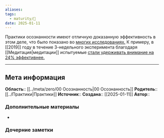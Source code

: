 ```yaml
---
aliases: 
tags:
  - maturity/🌱
date: 2025-01-11
---
```

Практики осознанности имеют отличную доказанную эффективность в этом деле, что было показано во [многих исследованиях.](https://en.wikipedia.org/wiki/Effects_of_meditation#cite_note-Walsh_e10844-18) К примеру, в [[2019]] году в течение 3-недельного эксперимента благодаря [[Медитация|медитации]] испытуемые [стали удерживать внимание на 24% эффективнее.](https://www.ncbi.nlm.nih.gov/pmc/articles/PMC6329416/)

***
## Мета информация
**Область**:: [[../meta/zero/00 Осознанность|00 Осознанность]]
**Родитель**:: [[../Практики|Практики]]
**Источник**:: 
**Создана**:: [[2025-01-11]]
**Автор**:: 
### Дополнительные материалы
- 

### Дочерние заметки
<!-- QueryToSerialize: LIST FROM [[]] WHERE contains(Родитель, this.file.link) or contains(parents, this.file.link) -->

